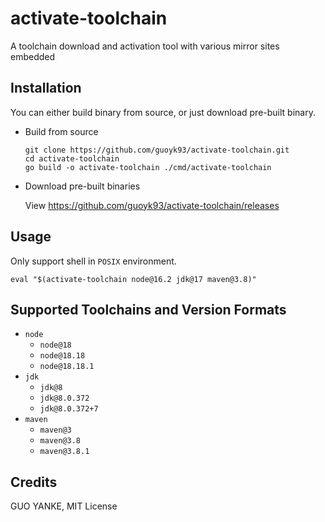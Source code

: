 # activate-toolchain

A toolchain download and activation tool with various mirror sites embedded

## Installation

You can either build binary from source, or just download pre-built binary.

* Build from source

    ```shell
   git clone https://github.com/guoyk93/activate-toolchain.git
   cd activate-toolchain
   go build -o activate-toolchain ./cmd/activate-toolchain
    ```

* Download pre-built binaries

  View <https://github.com/guoyk93/activate-toolchain/releases>

## Usage

Only support shell in `POSIX` environment.

```shell
eval "$(activate-toolchain node@16.2 jdk@17 maven@3.8)"
```

## Supported Toolchains and Version Formats

* `node`
    * `node@18`
    * `node@18.18`
    * `node@18.18.1`
* `jdk`
    * `jdk@8`
    * `jdk@8.0.372`
    * `jdk@8.0.372+7`
* `maven`
    * `maven@3`
    * `maven@3.8`
    * `maven@3.8.1`

## Credits

GUO YANKE, MIT License
